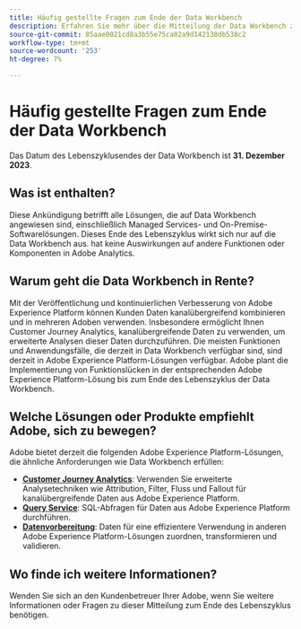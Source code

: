 ```yaml
---
title: Häufig gestellte Fragen zum Ende der Data Workbench
description: Erfahren Sie mehr über die Mitteilung der Data Workbench zum Ende des Lebenszyklus.
source-git-commit: 85aae0021cd8a3b55e75ca02a9d142138db538c2
workflow-type: tm+mt
source-wordcount: '253'
ht-degree: 7%

---
```



# Häufig gestellte Fragen zum Ende der Data Workbench

Das Datum des Lebenszyklusendes der Data Workbench ist **31. Dezember 2023**.

## Was ist enthalten?

Diese Ankündigung betrifft alle Lösungen, die auf Data Workbench angewiesen sind, einschließlich Managed Services- und On-Premise-Softwarelösungen. Dieses Ende des Lebenszyklus wirkt sich nur auf die Data Workbench aus. hat keine Auswirkungen auf andere Funktionen oder Komponenten in Adobe Analytics.

## Warum geht die Data Workbench in Rente?

Mit der Veröffentlichung und kontinuierlichen Verbesserung von Adobe Experience Platform können Kunden Daten kanalübergreifend kombinieren und in mehreren Adoben verwenden. Insbesondere ermöglicht Ihnen Customer Journey Analytics, kanalübergreifende Daten zu verwenden, um erweiterte Analysen dieser Daten durchzuführen. Die meisten Funktionen und Anwendungsfälle, die derzeit in Data Workbench verfügbar sind, sind derzeit in Adobe Experience Platform-Lösungen verfügbar. Adobe plant die Implementierung von Funktionslücken in der entsprechenden Adobe Experience Platform-Lösung bis zum Ende des Lebenszyklus der Data Workbench.

## Welche Lösungen oder Produkte empfiehlt Adobe, sich zu bewegen?

Adobe bietet derzeit die folgenden Adobe Experience Platform-Lösungen, die ähnliche Anforderungen wie Data Workbench erfüllen:

* [**Customer Journey Analytics**](https://experienceleague.adobe.com/docs/analytics-platform/using/cja-landing.html?lang=de): Verwenden Sie erweiterte Analysetechniken wie Attribution, Filter, Fluss und Fallout für kanalübergreifende Daten aus Adobe Experience Platform.
* [**Query Service**](https://experienceleague.adobe.com/docs/experience-platform/query/home.html?lang=de): SQL-Abfragen für Daten aus Adobe Experience Platform durchführen.
* [**Datenvorbereitung**](https://experienceleague.adobe.com/docs/experience-platform/data-prep/home.html?lang=de): Daten für eine effizientere Verwendung in anderen Adobe Experience Platform-Lösungen zuordnen, transformieren und validieren.

## Wo finde ich weitere Informationen?

Wenden Sie sich an den Kundenbetreuer Ihrer Adobe, wenn Sie weitere Informationen oder Fragen zu dieser Mitteilung zum Ende des Lebenszyklus benötigen.
